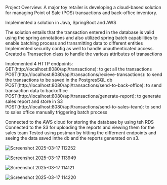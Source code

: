 
Project Overview:
A major toy retailer is developing a cloud-based solution for managing Point of Sale (POS) transactions and back-office inventory.

Implemented a solution in Java, SpringBoot and AWS

The solution entails that the transaction entered in the database is valid using the spring annotations
and also utilized spring batch capabilities to enable batching process and transmitting data to different entities
Implemented security config as well to handle unauthenticated access.
Created a Transaction class to handle the various attributes of transactions

Implemented 4 HTTP endpoints:
    GET(http://localhost:8080/api/transactions): to get all the transactions
    POST(http://localhost:8080/api/transactions/recieve-transactions): to send the transactions to be saved in the PostgresSQL db
    POST(http://localhost:8080/api/transactions/send-to-back-office): to send transaction data to backoffice
    POST(http://localhost:8080/api/transactions/generate-report): to generate sales report and store in S3
    POST(http://localhost:8080/api/transactions/send-to-sales-team): to send to sales office manually triggering batch process

Connected to the AWS cloud for storing the database by using teh RDS
Connected to the S3 for uploading the reports and viewing them for the sales team
Tested using postman by hitting the differnent endpoints and seeing the data saved inthe db and the reports generated on s3.


![Screenshot 2025-03-17 112252](https://github.com/user-attachments/assets/8aabdb48-ad17-4cb5-a23a-c80206fd04cb)

![Screenshot 2025-03-17 113949](https://github.com/user-attachments/assets/ebe26e30-4c8b-40a9-b195-21be9eb838ae)


![Screenshot 2025-03-17 114121](https://github.com/user-attachments/assets/fa088765-fd2b-475e-a4d5-542603a3441e)


![Screenshot 2025-03-17 114220](https://github.com/user-attachments/assets/35edf94b-e026-4e0d-a75e-47a40810c730)


